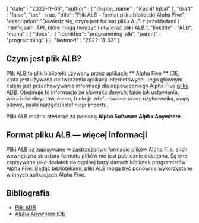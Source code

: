 {
  "date" : "2022-11-03",
  "author" : {
    "display_name" : "Kashif Iqbal"
},
  "draft" : "false",
  "toc" : true,
  "title" :"Plik ALB - format pliku biblioteki Alpha Five",
  "description":"Dowiedz się, czym jest format pliku ALB z przykładami i interfejsami API, które mogą tworzyć i otwierać pliki ALB.",
  "linktitle" : "ALB",
  "menu" : {
    "docs" : {
      "identifier": "programming-alb",
      "parent" : "programming"
}
},
  "lastmod" : "2022-11-03"
}

## Czym jest plik ALB?

Plik ALB to plik biblioteki używany przez aplikację ** Alpha Five ** IDE, która jest używana do tworzenia aplikacji internetowych. Jego głównym celem jest przechowywanie informacji dla odpowiedniego Alpha Five [pliku ADB](/pl/database/adb/). Obejmuje to informacje ze słownika danych, takie jak ustawienia, wskaźniki skryptów, menu, funkcje zdefiniowane przez użytkownika, mapy bitowe, paski narzędzi i definicje importu.

Pliki ALB można otwierać za pomocą **Alpha Software Alpha Anywhere**.

## Format pliku ALB — więcej informacji

Pliki ALB są zapisywane w zastrzeżonym formacie plików Alpha File, a ich wewnętrzna struktura formatu plików nie jest publicznie dostępna. Są one zapisywane jako dodatek do ogólnej bazy danych bibliotek programistów Alpha Five. Będąc bibliotekami, pliki ALB mogą być ponownie wykorzystane w innych aplikacjach Alpha Five.

## Bibliografia

* [Plik ADB](/pl/database/adb/)
* [Alpha Anywhere IDE](https://documentation.alphasoftware.com/pages/GettingStarted/IDE/index.xml)

